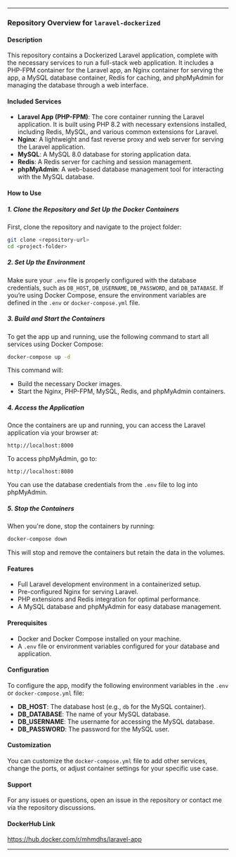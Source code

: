 
---

### **Repository Overview for `laravel-dockerized`**

#### **Description**
This repository contains a Dockerized Laravel application, complete with the necessary services to run a full-stack web application. It includes a PHP-FPM container for the Laravel app, an Nginx container for serving the app, a MySQL database container, Redis for caching, and phpMyAdmin for managing the database through a web interface.

#### **Included Services**
- **Laravel App (PHP-FPM)**: The core container running the Laravel application. It is built using PHP 8.2 with necessary extensions installed, including Redis, MySQL, and various common extensions for Laravel.
- **Nginx**: A lightweight and fast reverse proxy and web server for serving the Laravel application.
- **MySQL**: A MySQL 8.0 database for storing application data.
- **Redis**: A Redis server for caching and session management.
- **phpMyAdmin**: A web-based database management tool for interacting with the MySQL database.

#### **How to Use**

##### **1. Clone the Repository and Set Up the Docker Containers**
First, clone the repository and navigate to the project folder:

```bash
git clone <repository-url>
cd <project-folder>
```

##### **2. Set Up the Environment**
Make sure your `.env` file is properly configured with the database credentials, such as `DB_HOST`, `DB_USERNAME`, `DB_PASSWORD`, and `DB_DATABASE`. If you’re using Docker Compose, ensure the environment variables are defined in the `.env` or `docker-compose.yml` file.

##### **3. Build and Start the Containers**
To get the app up and running, use the following command to start all services using Docker Compose:

```bash
docker-compose up -d
```

This command will:
- Build the necessary Docker images.
- Start the Nginx, PHP-FPM, MySQL, Redis, and phpMyAdmin containers.

##### **4. Access the Application**
Once the containers are up and running, you can access the Laravel application via your browser at:

```
http://localhost:8000
```

To access phpMyAdmin, go to:

```
http://localhost:8080
```

You can use the database credentials from the `.env` file to log into phpMyAdmin.

##### **5. Stop the Containers**
When you're done, stop the containers by running:

```bash
docker-compose down
```

This will stop and remove the containers but retain the data in the volumes.

#### **Features**
- Full Laravel development environment in a containerized setup.
- Pre-configured Nginx for serving Laravel.
- PHP extensions and Redis integration for optimal performance.
- A MySQL database and phpMyAdmin for easy database management.

#### **Prerequisites**
- Docker and Docker Compose installed on your machine.
- A `.env` file or environment variables configured for your database and application.

#### **Configuration**
To configure the app, modify the following environment variables in the `.env` or `docker-compose.yml` file:
- **DB_HOST**: The database host (e.g., `db` for the MySQL container).
- **DB_DATABASE**: The name of your MySQL database.
- **DB_USERNAME**: The username for accessing the MySQL database.
- **DB_PASSWORD**: The password for the MySQL user.

#### **Customization**
You can customize the `docker-compose.yml` file to add other services, change the ports, or adjust container settings for your specific use case.

#### **Support**
For any issues or questions, open an issue in the repository or contact me via the repository discussions.

#### **DockerHub Link**
https://hub.docker.com/r/mhmdhs/laravel-app

---
